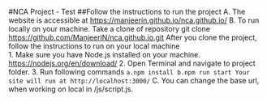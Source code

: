 
#NCA Project - Test
##Follow the instructions to run the project
A. The website is accessible at https://manjeerin.github.io/nca.github.io/
B. To run locally on your machine. 
    Take a clone of repository git clone https://github.com/ManjeeriN/nca.github.io.git
    After you clone the project, follow the instructions to run on your local machine     
    1. Make sure you have Node.js installed on your machine. https://nodejs.org/en/download/
    2. Open Terminal and navigate to project folder.
    3. Run following commands
        ```
        a.npm install
        b.npm run start
        Your site will run at http://localhost:3000/
        ```
C. You can change the base url, when working on local in /js/script.js.        
